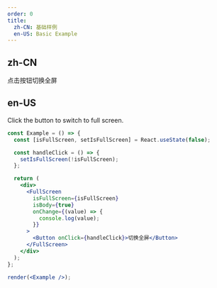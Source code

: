 ```yaml
---
order: 0
title:
  zh-CN: 基础样例
  en-US: Basic Example
---
```


## zh-CN

点击按钮切换全屏

## en-US

Click the button to switch to full screen.

```jsx
const Example = () => {
  const [isFullScreen, setIsFullScreen] = React.useState(false);

  const handleClick = () => {
    setIsFullScreen(!isFullScreen);
  };

  return (
    <div>
      <FullScreen
        isFullScreen={isFullScreen}
        isBody={true}
        onChange={(value) => {
          console.log(value);
        }}
      >
        <Button onClick={handleClick}>切换全屏</Button>
      </FullScreen>
    </div>
  );
};

render(<Example />);
```
